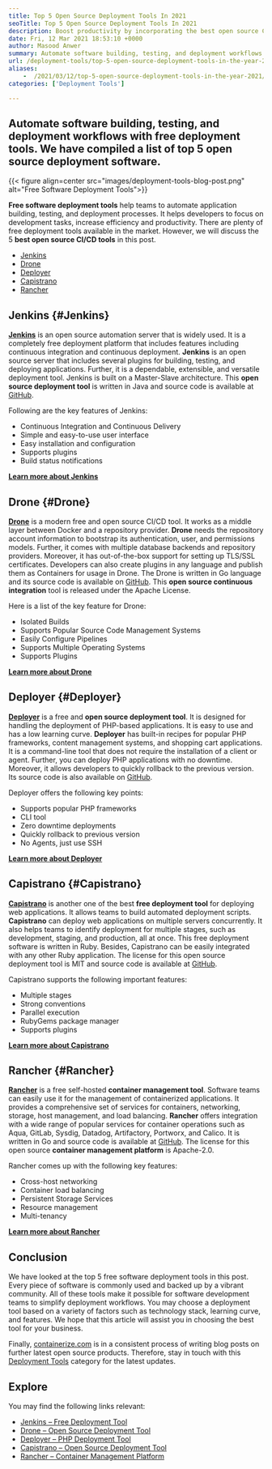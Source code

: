 ```yaml
---
title: Top 5 Open Source Deployment Tools In 2021
seoTitle: Top 5 Open Source Deployment Tools In 2021
description: Boost productivity by incorporating the best open source CI/CD tools, which allow teams to automate software building, testing, and deployment processes.
date: Fri, 12 Mar 2021 18:53:10 +0000
author: Masood Anwer
summary: Automate software building, testing, and deployment workflows with free deployment tools. We have compiled a list of top 5 open source deployment software.
url: /deployment-tools/top-5-open-source-deployment-tools-in-the-year-2021/
aliases: 
    -  /2021/03/12/top-5-open-source-deployment-tools-in-the-year-2021/
categories: ['Deployment Tools']

---
```

## Automate software building, testing, and deployment workflows with free deployment tools. We have compiled a list of top 5 open source deployment software.

{{< figure align=center src="images/deployment-tools-blog-post.png" alt="Free Software Deployment Tools">}}  

**Free software deployment tools** help teams to automate application building, testing, and deployment processes. It helps developers to focus on development tasks, increase efficiency and productivity. There are plenty of free deployment tools available in the market. However, we will discuss the 5 **best open source CI/CD tools** in this post.

  * [Jenkins][1]
  * [Drone][2]
  * [Deployer][3]
  * [Capistrano][4]
  * [Rancher][5]

## Jenkins {#Jenkins}

[**Jenkins**][6] is an open source automation server that is widely used. It is a completely free deployment platform that includes features including continuous integration and continuous deployment. **Jenkins** is an open source server that includes several plugins for building, testing, and deploying applications. Further, it is a dependable, extensible, and versatile deployment tool. Jenkins is built on a Master-Slave architecture. This **open source deployment tool** is written in Java and source code is available at [GitHub][7].

Following are the key features of Jenkins:

  * Continuous Integration and Continuous Delivery
  * Simple and easy-to-use user interface
  * Easy installation and configuration
  * Supports plugins
  * Build status notifications

[**Learn more about Jenkins**][8]

## Drone {#Drone}

[**Drone**][9] is a modern free and open source CI/CD tool. It works as a middle layer between Docker and a repository provider. **Drone** needs the repository account information to bootstrap its authentication, user, and permissions models. Further, it comes with multiple database backends and repository providers. Moreover, it has out-of-the-box support for setting up TLS/SSL certificates. Developers can also create plugins in any language and publish them as Containers for usage in Drone. The Drone is written in Go language and its source code is available on [GitHub][10]. This **open source continuous integration** tool is released under the Apache License.

Here is a list of the key feature for Drone:

  * Isolated Builds
  * Supports Popular Source Code Management Systems
  * Easily Configure Pipelines
  * Supports Multiple Operating Systems
  * Supports Plugins

[**Learn more about Drone**][11]

## Deployer {#Deployer}

[**Deployer**][12] is a free and **open source deployment tool**. It is designed for handling the deployment of PHP-based applications. It is easy to use and has a low learning curve. **Deployer** has built-in recipes for popular PHP frameworks, content management systems, and shopping cart applications. It is a command-line tool that does not require the installation of a client or agent. Further, you can deploy PHP applications with no downtime. Moreover, it allows developers to quickly rollback to the previous version. Its source code is also available on [GitHub][13].

Deployer offers the following key points:

  * Supports popular PHP frameworks
  * CLI tool
  * Zero downtime deployments
  * Quickly rollback to previous version
  * No Agents, just use SSH

[**Learn more about Deployer**][14]

## Capistrano {#Capistrano}

[**Capistrano**][15] is another one of the best **free deployment tool** for deploying web applications. It allows teams to build automated deployment scripts. **Capistrano** can deploy web applications on multiple servers concurrently. It also helps teams to identify deployment for multiple stages, such as development, staging, and production, all at once. This free deployment software is written in Ruby. Besides, Capistrano can be easily integrated with any other Ruby application. The license for this open source deployment tool is MIT and source code is available at [GitHub][16].

Capistrano supports the following important features:

  * Multiple stages
  * Strong conventions
  * Parallel execution
  * RubyGems package manager
  * Supports plugins

[**Learn more about Capistrano**][17]

## Rancher {#Rancher}

[**Rancher**][18] is a free self-hosted **container management tool**. Software teams can easily use it for the management of containerized applications. It provides a comprehensive set of services for containers, networking, storage, host management, and load balancing. **Rancher** offers integration with a wide range of popular services for container operations such as Aqua, GitLab, Sysdig, Datadog, Artifactory, Portworx, and Calico. It is written in Go and source code is available at [GitHub][19]. The license for this open source **container management platform** is Apache-2.0.

Rancher comes up with the following key features:

  * Cross-host networking
  * Container load balancing
  * Persistent Storage Services
  * Resource management
  * Multi-tenancy

[**Learn more about Rancher**][20]

## Conclusion

We have looked at the top 5 free software deployment tools in this post. Every piece of software is commonly used and backed up by a vibrant community. All of these tools make it possible for software development teams to simplify deployment workflows. You may choose a deployment tool based on a variety of factors such as technology stack, learning curve, and features. We hope that this article will assist you in choosing the best tool for your business.

Finally, [containerize.com][21] is in a consistent process of writing blog posts on further latest open source products. Therefore, stay in touch with this [Deployment Tools][22] category for the latest updates.

## Explore

You may find the following links relevant:

  * [Jenkins – Free Deployment Tool][6]
  * [Drone – Open Source Deployment Tool][9]
  * [Deployer – PHP Deployment Tool][12]
  * [Capistrano – Open Source Deployment Tool][15]
  * [Rancher – Container Management Platform][18]

 [1]: #Jenkins
 [2]: #Drone
 [3]: #Deployer
 [4]: #Capistrano
 [5]: #Rancher
 [6]: https://products.containerize.com/deployment-tools/jenkins
 [7]: https://github.com/jenkinsci/jenkins
 [8]: https://www.jenkins.io
 [9]: https://products.containerize.com/deployment-tools/drone
 [10]: https://github.com/drone/drone
 [11]: https://www.drone.io
 [12]: https://products.containerize.com/deployment-tools/deployer
 [13]: https://github.com/deployphp/deployer
 [14]: https://deployer.org
 [15]: https://products.containerize.com/deployment-tools/capistrano
 [16]: https://github.com/capistrano/capistrano
 [17]: https://capistranorb.com
 [18]: https://products.containerize.com/deployment-tools/rancher
 [19]: https://github.com/rancher/rancher
 [20]: https://rancher.com
 [21]: https://containerize.com
 [22]: https://blog.containerize.com/category/deployment-tools/